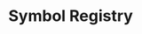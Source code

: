 # Symbol Registry

<SymbolRef name="APIError" path="exceptions.mdx" />

<SymbolRef name="Annotated" path="https://docs.python.org/3/library/typing.html#typing.Annotated.mdx" />

<SymbolRef name="AnthropicClient" path="clients.mdx" />

<SymbolRef name="AnthropicModelId" path="clients.mdx" />

<SymbolRef name="Any" path="https://docs.python.org/3/library/typing.html#typing.Any.mdx" />

<SymbolRef name="AnyP" path="types.mdx" />

<SymbolRef name="AssistantContent" path="messages.mdx" />

<SymbolRef name="AssistantContentChunk" path="content.mdx" />

<SymbolRef name="AssistantContentPart" path="content.mdx" />

<SymbolRef name="AssistantMessage" path="messages.mdx" />

<SymbolRef name="AsyncCall" path="calls.mdx" />

<SymbolRef name="AsyncChunkIterator" path="responses.mdx" />

<SymbolRef name="AsyncContextCall" path="calls.mdx" />

<SymbolRef name="AsyncContextPrompt" path="prompts.mdx" />

<SymbolRef name="AsyncContextPromptable" path="prompts.mdx" />

<SymbolRef name="AsyncContextResponse" path="responses.mdx" />

<SymbolRef name="AsyncContextStreamResponse" path="responses.mdx" />

<SymbolRef name="AsyncContextTool" path="tools.mdx" />

<SymbolRef name="AsyncContextToolFn" path="tools/protocols.mdx" />

<SymbolRef name="AsyncContextToolkit" path="tools.mdx" />

<SymbolRef name="AsyncPrompt" path="prompts.mdx" />

<SymbolRef name="AsyncPromptable" path="prompts.mdx" />

<SymbolRef name="AsyncResponse" path="responses.mdx" />

<SymbolRef name="AsyncStream" path="responses.mdx" />

<SymbolRef name="AsyncStreamResponse" path="responses.mdx" />

<SymbolRef name="AsyncTextStream" path="responses.mdx" />

<SymbolRef name="AsyncThoughtStream" path="responses.mdx" />

<SymbolRef name="AsyncTool" path="tools.mdx" />

<SymbolRef name="AsyncToolCallStream" path="responses.mdx" />

<SymbolRef name="AsyncToolFn" path="tools/protocols.mdx" />

<SymbolRef name="AsyncToolkit" path="tools.mdx" />

<SymbolRef name="Audio" path="content.mdx" />

<SymbolRef name="AuthenticationError" path="exceptions.mdx" />

<SymbolRef name="BadRequestError" path="exceptions.mdx" />

<SymbolRef name="Base64AudioSource" path="content.mdx" />

<SymbolRef name="Base64DocumentSource" path="content.mdx" />

<SymbolRef name="Base64ImageSource" path="content.mdx" />

<SymbolRef name="BaseClient" path="clients.mdx" />

<SymbolRef name="BaseException" path="https://docs.python.org/3/library/exceptions.html#BaseException.mdx" />

<SymbolRef name="BaseToolkit" path="tools.mdx" />

<SymbolRef name="Call" path="calls.mdx" />

<SymbolRef name="CallDecorator" path="calls.mdx" />

<SymbolRef name="Callable" path="https://docs.python.org/3/library/typing.html#typing.Callable.mdx" />

<SymbolRef name="ChainMap" path="https://docs.python.org/3/library/collections.html#collections.ChainMap.mdx" />

<SymbolRef name="ChunkIterator" path="responses.mdx" />

<SymbolRef name="ClassVar" path="https://docs.python.org/3/library/typing.html#typing.ClassVar.mdx" />

<SymbolRef name="ClientT" path="clients.mdx" />

<SymbolRef name="ConnectionError" path="exceptions.mdx" />

<SymbolRef name="ContentPart" path="content.mdx" />

<SymbolRef name="Context" path="index.mdx" />

<SymbolRef name="ContextCall" path="calls.mdx" />

<SymbolRef name="ContextPrompt" path="prompts.mdx" />

<SymbolRef name="ContextPromptable" path="prompts.mdx" />

<SymbolRef name="ContextResponse" path="responses.mdx" />

<SymbolRef name="ContextStreamResponse" path="responses.mdx" />

<SymbolRef name="ContextTool" path="tools.mdx" />

<SymbolRef name="ContextToolFn" path="tools/protocols.mdx" />

<SymbolRef name="ContextToolkit" path="tools.mdx" />

<SymbolRef name="Counter" path="https://docs.python.org/3/library/collections.html#collections.Counter.mdx" />

<SymbolRef name="CovariantT" path="types.mdx" />

<SymbolRef name="Dataclass" path="types.mdx" />

<SymbolRef name="Dict" path="https://docs.python.org/3/library/typing.html#typing.Dict.mdx" />

<SymbolRef name="Document" path="content.mdx" />

<SymbolRef name="Enum" path="https://docs.python.org/3/library/enum.html#enum.Enum.mdx" />

<SymbolRef name="EnvironmentError" path="https://docs.python.org/3/library/exceptions.html#EnvironmentError.mdx" />

<SymbolRef name="Exception" path="https://docs.python.org/3/library/exceptions.html#Exception.mdx" />

<SymbolRef name="FORMAT_TOOL_NAME" path="tools.mdx" />

<SymbolRef name="FeatureNotSupportedError" path="exceptions.mdx" />

<SymbolRef name="Final" path="https://docs.python.org/3/library/typing.html#typing.Final.mdx" />

<SymbolRef name="FinishReason" path="responses.mdx" />

<SymbolRef name="FinishReasonChunk" path="responses.mdx" />

<SymbolRef name="Format" path="formatting.mdx" />

<SymbolRef name="FormattableT" path="formatting.mdx" />

<SymbolRef name="FormattingMode" path="formatting.mdx" />

<SymbolRef name="FormattingModeNotSupportedError" path="exceptions.mdx" />

<SymbolRef name="FromCallArgs" path="formatting.mdx" />

<SymbolRef name="FrozenSet" path="https://docs.python.org/3/library/typing.html#typing.FrozenSet.mdx" />

<SymbolRef name="GeneratorExit" path="https://docs.python.org/3/library/exceptions.html#GeneratorExit.mdx" />

<SymbolRef name="Generic" path="https://docs.python.org/3/library/typing.html#typing.Generic.mdx" />

<SymbolRef name="GoogleClient" path="clients.mdx" />

<SymbolRef name="GoogleModelId" path="clients.mdx" />

<SymbolRef name="IOError" path="https://docs.python.org/3/library/exceptions.html#IOError.mdx" />

<SymbolRef name="Image" path="content.mdx" />

<SymbolRef name="ImageMimeType" path="content.mdx" />

<SymbolRef name="ImportError" path="https://docs.python.org/3/library/exceptions.html#ImportError.mdx" />

<SymbolRef name="Jsonable" path="types.mdx" />

<SymbolRef name="JsonableCovariantT" path="types.mdx" />

<SymbolRef name="JsonableT" path="types.mdx" />

<SymbolRef name="KeyboardInterrupt" path="https://docs.python.org/3/library/exceptions.html#KeyboardInterrupt.mdx" />

<SymbolRef name="List" path="https://docs.python.org/3/library/typing.html#typing.List.mdx" />

<SymbolRef name="Literal" path="https://docs.python.org/3/library/typing.html#typing.Literal.mdx" />

<SymbolRef name="MCPClient" path="mcp.mdx" />

<SymbolRef name="Message" path="messages.mdx" />

<SymbolRef name="MirascopeError" path="exceptions.mdx" />

<SymbolRef name="Model" path="models.mdx" />

<SymbolRef name="ModelId" path="clients.mdx" />

<SymbolRef name="ModuleNotFoundError" path="https://docs.python.org/3/library/exceptions.html#ModuleNotFoundError.mdx" />

<SymbolRef name="None" path="https://docs.python.org/3/library/constants.html#None.mdx" />

<SymbolRef name="NoneType" path="types.mdx" />

<SymbolRef name="NotFoundError" path="exceptions.mdx" />

<SymbolRef name="NotRequired" path="https://docs.python.org/3/library/typing.html#typing.NotRequired.mdx" />

<SymbolRef name="OSError" path="https://docs.python.org/3/library/exceptions.html#OSError.mdx" />

<SymbolRef name="OpenAICompletionsClient" path="clients.mdx" />

<SymbolRef name="OpenAICompletionsModelId" path="clients.mdx" />

<SymbolRef name="OpenAIResponsesClient" path="clients.mdx" />

<SymbolRef name="OpenAIResponsesModelId" path="clients.mdx" />

<SymbolRef name="Optional" path="https://docs.python.org/3/library/typing.html#typing.Optional.mdx" />

<SymbolRef name="OrderedDict" path="https://docs.python.org/3/library/collections.html#collections.OrderedDict.mdx" />

<SymbolRef name="P" path="types.mdx" />

<SymbolRef name="PROVIDERS" path="clients.mdx" />

<SymbolRef name="ParamSpec" path="https://docs.python.org/3/library/typing.html#typing.ParamSpec.mdx" />

<SymbolRef name="Params" path="clients.mdx" />

<SymbolRef name="Partial" path="formatting.mdx" />

<SymbolRef name="Path" path="https://docs.python.org/3/library/pathlib.html#pathlib.Path.mdx" />

<SymbolRef name="PermissionError" path="exceptions.mdx" />

<SymbolRef name="Prompt" path="prompts.mdx" />

<SymbolRef name="PromptT" path="prompts.mdx" />

<SymbolRef name="Promptable" path="prompts.mdx" />

<SymbolRef name="Protocol" path="https://docs.python.org/3/library/typing.html#typing.Protocol.mdx" />

<SymbolRef name="Provider" path="clients.mdx" />

<SymbolRef name="RateLimitError" path="exceptions.mdx" />

<SymbolRef name="RawMessageChunk" path="responses.mdx" />

<SymbolRef name="RawStreamEventChunk" path="responses.mdx" />

<SymbolRef name="Required" path="https://docs.python.org/3/library/typing.html#typing.Required.mdx" />

<SymbolRef name="Response" path="responses.mdx" />

<SymbolRef name="RootResponse" path="responses.mdx" />

<SymbolRef name="Sequence" path="https://docs.python.org/3/library/typing.html#typing.Sequence.mdx" />

<SymbolRef name="ServerError" path="exceptions.mdx" />

<SymbolRef name="Set" path="https://docs.python.org/3/library/typing.html#typing.Set.mdx" />

<SymbolRef name="StopIteration" path="https://docs.python.org/3/library/exceptions.html#StopIteration.mdx" />

<SymbolRef name="Stream" path="responses.mdx" />

<SymbolRef name="StreamResponse" path="responses.mdx" />

<SymbolRef name="StreamResponseChunk" path="responses.mdx" />

<SymbolRef name="SystemContent" path="messages.mdx" />

<SymbolRef name="SystemMessage" path="messages.mdx" />

<SymbolRef name="Text" path="content.mdx" />

<SymbolRef name="TextChunk" path="content.mdx" />

<SymbolRef name="TextDocumentSource" path="content.mdx" />

<SymbolRef name="TextEndChunk" path="content.mdx" />

<SymbolRef name="TextStartChunk" path="content.mdx" />

<SymbolRef name="TextStream" path="responses.mdx" />

<SymbolRef name="Thought" path="content.mdx" />

<SymbolRef name="ThoughtChunk" path="content.mdx" />

<SymbolRef name="ThoughtEndChunk" path="content.mdx" />

<SymbolRef name="ThoughtStartChunk" path="content.mdx" />

<SymbolRef name="ThoughtStream" path="responses.mdx" />

<SymbolRef name="TimeoutError" path="exceptions.mdx" />

<SymbolRef name="Tool" path="tools.mdx" />

<SymbolRef name="ToolCall" path="content.mdx" />

<SymbolRef name="ToolCallChunk" path="content.mdx" />

<SymbolRef name="ToolCallEndChunk" path="content.mdx" />

<SymbolRef name="ToolCallStartChunk" path="content.mdx" />

<SymbolRef name="ToolCallStream" path="responses.mdx" />

<SymbolRef name="ToolDecorator" path="tools.mdx" />

<SymbolRef name="ToolFn" path="tools/protocols.mdx" />

<SymbolRef name="ToolNotFoundError" path="exceptions.mdx" />

<SymbolRef name="ToolOutput" path="content.mdx" />

<SymbolRef name="ToolParameterSchema" path="tools.mdx" />

<SymbolRef name="ToolSchema" path="tools.mdx" />

<SymbolRef name="ToolSchemaT" path="tools.mdx" />

<SymbolRef name="ToolT" path="tools.mdx" />

<SymbolRef name="Toolkit" path="tools.mdx" />

<SymbolRef name="ToolkitT" path="tools.mdx" />

<SymbolRef name="Tuple" path="https://docs.python.org/3/library/typing.html#typing.Tuple.mdx" />

<SymbolRef name="Type" path="https://docs.python.org/3/library/typing.html#typing.Type.mdx" />

<SymbolRef name="TypeAlias" path="https://docs.python.org/3/library/typing.html#typing.TypeAlias.mdx" />

<SymbolRef name="TypeVar" path="https://docs.python.org/3/library/typing.html#typing.TypeVar.mdx" />

<SymbolRef name="TypedDict" path="https://docs.python.org/3/library/typing.html#typing.TypedDict.mdx" />

<SymbolRef name="URLDocumentSource" path="content.mdx" />

<SymbolRef name="URLImageSource" path="content.mdx" />

<SymbolRef name="Union" path="https://docs.python.org/3/library/typing.html#typing.Union.mdx" />

<SymbolRef name="Unpack" path="https://docs.python.org/3/library/typing.html#typing.Unpack.mdx" />

<SymbolRef name="UserContent" path="messages.mdx" />

<SymbolRef name="UserContentPart" path="content.mdx" />

<SymbolRef name="UserMessage" path="messages.mdx" />

<SymbolRef name="assistant" path="messages.mdx" />

<SymbolRef name="bool" path="https://docs.python.org/3/library/functions.html#bool.mdx" />

<SymbolRef name="bytearray" path="https://docs.python.org/3/library/stdtypes.html#bytearray.mdx" />

<SymbolRef name="bytes" path="https://docs.python.org/3/library/stdtypes.html#bytes.mdx" />

<SymbolRef name="call" path="calls.mdx" />

<SymbolRef name="callable" path="https://docs.python.org/3/library/functions.html#callable.mdx" />

<SymbolRef name="calls" path="index.mdx" />

<SymbolRef name="client" path="clients.mdx" />

<SymbolRef name="clients" path="index.mdx" />

<SymbolRef name="complex" path="https://docs.python.org/3/library/functions.html#complex.mdx" />

<SymbolRef name="content" path="index.mdx" />

<SymbolRef name="dataclass" path="https://docs.python.org/3/library/dataclasses.html#dataclasses.dataclass.mdx" />

<SymbolRef name="date" path="https://docs.python.org/3/library/datetime.html#datetime.date.mdx" />

<SymbolRef name="datetime" path="https://docs.python.org/3/library/datetime.html#datetime.datetime.mdx" />

<SymbolRef name="defaultdict" path="https://docs.python.org/3/library/collections.html#collections.defaultdict.mdx" />

<SymbolRef name="deque" path="https://docs.python.org/3/library/collections.html#collections.deque.mdx" />

<SymbolRef name="dict" path="https://docs.python.org/3/library/stdtypes.html#dict.mdx" />

<SymbolRef name="exceptions" path="index.mdx" />

<SymbolRef name="float" path="https://docs.python.org/3/library/functions.html#float.mdx" />

<SymbolRef name="format" path="formatting.mdx" />

<SymbolRef name="formatting" path="index.mdx" />

<SymbolRef name="frozenset" path="https://docs.python.org/3/library/stdtypes.html#frozenset.mdx" />

<SymbolRef name="get_client" path="clients.mdx" />

<SymbolRef name="get_model_from_context" path="models.mdx" />

<SymbolRef name="int" path="https://docs.python.org/3/library/functions.html#int.mdx" />

<SymbolRef name="list" path="https://docs.python.org/3/library/stdtypes.html#list.mdx" />

<SymbolRef name="mcp" path="index.mdx" />

<SymbolRef name="memoryview" path="https://docs.python.org/3/library/stdtypes.html#memoryview.mdx" />

<SymbolRef name="messages" path="index.mdx" />

<SymbolRef name="model" path="models.mdx" />

<SymbolRef name="models" path="index.mdx" />

<SymbolRef name="namedtuple" path="https://docs.python.org/3/library/collections.html#collections.namedtuple.mdx" />

<SymbolRef name="object" path="https://docs.python.org/3/library/functions.html#object.mdx" />

<SymbolRef name="prompt" path="prompts.mdx" />

<SymbolRef name="prompts" path="index.mdx" />

<SymbolRef name="protocols" path="tools.mdx" />

<SymbolRef name="range" path="https://docs.python.org/3/library/stdtypes.html#range.mdx" />

<SymbolRef name="resolve_format" path="formatting.mdx" />

<SymbolRef name="responses" path="index.mdx" />

<SymbolRef name="set" path="https://docs.python.org/3/library/stdtypes.html#set.mdx" />

<SymbolRef name="sse_client" path="mcp.mdx" />

<SymbolRef name="stdio_client" path="mcp.mdx" />

<SymbolRef name="str" path="https://docs.python.org/3/library/stdtypes.html#str.mdx" />

<SymbolRef name="streamablehttp_client" path="mcp.mdx" />

<SymbolRef name="system" path="messages.mdx" />

<SymbolRef name="time" path="https://docs.python.org/3/library/datetime.html#datetime.time.mdx" />

<SymbolRef name="timedelta" path="https://docs.python.org/3/library/datetime.html#datetime.timedelta.mdx" />

<SymbolRef name="tool" path="tools.mdx" />

<SymbolRef name="tools" path="index.mdx" />

<SymbolRef name="tuple" path="https://docs.python.org/3/library/stdtypes.html#tuple.mdx" />

<SymbolRef name="type" path="https://docs.python.org/3/library/functions.html#type.mdx" />

<SymbolRef name="types" path="index.mdx" />

<SymbolRef name="user" path="messages.mdx" />
